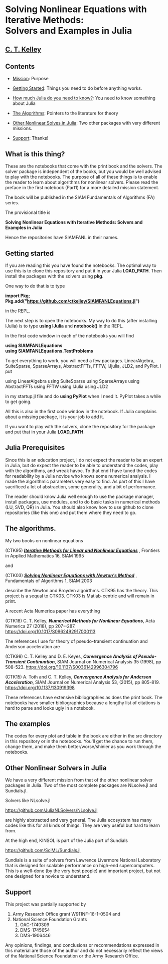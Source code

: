 # Solving Nonlinear Equations with Iterative Methods: <br> Solvers and Examples in Julia


## [C. T. Kelley](https://ctk.math.ncsu.edu)

## Contents

- [Mission](#What-is-this-thing): Purpose 

- [Getting Started](#Getting-Started): Things you need to do before anything works.

- [How much Julia do you need to know?](#Julia-Prerequisites): You need to know something about Julia

- [The Algorithms](#The-Algorithms): Pointers to the literature for theory

- [Other Nonlinear Solves in Julia](#Other-Nonlinear-Solvers-in-Julia): Two other packages with very different missions.

- [Support](#Support): Thanks!


## What is this thing?

These are the notebooks that come with the print book and the solvers. The solver
package is independent of the books, but you would be well advised to 
play with the notebooks. The purpose of all of these things is to enable
the reader to learn about algorithms for nonlinear solvers. Please read the preface in 
the first notebook (Part1) for a more detailed mission statement.

The book will be published in the SIAM Fundamentals of Algorithms (FA) series.

The provisional title is

**Solving Nonlinear Equations with Iterative Methods: Solvers and Examples in Julia**

Hence the repositories have SIAMFANL in their names.

## Getting started

If you are reading this you have found the notebooks. The optimal way to use this is
to clone this repository and put it in your Julia **LOAD_PATH**. Then install the packages with the solvers using **pkg**.

One way to do that is to type

**import Pkg; Pkg.add("https://github.com/ctkelley/SIAMFANLEquations.jl")**

in the REPL.

The next step is to open the notebooks. My way to do this (after installing IJulia) is to type **using IJulia** and  **notebook()** in the REPL. 

In the first code window in each of the notebooks you will find

**using SIAMFANLEquations**<br>
**using SIAMFANLEquations.TestProblems**


To get everything to work, you will need a few packages. LinearAlgebra, SuiteSparse, SparseArrays, AbstractFFTs, FFTW, IJjulia, JLD2, and PyPlot. I put 

using LinearAlgebra
using SuiteSparse
using SparseArrays
using AbstractFFTs
using FFTW
using IJulia
using JLD2

in my startup.jl file and do **using PyPlot** when I need it. PyPlot takes a while to get going.

All this is also in the first code window in the notebook. If Julia complains about a missing package, it is your job to add it.

If you want to play with the solvers, clone the repository for the package and put that in your Julia **LOAD_PATH**.

## Julia Prerequisites

Since this is an education project, I do not expect the reader to be an expert
in Julia, but do expect the reader to be able to understand the codes, 
play with the algorithms, and wreak havoc. To that end I have tuned the 
codes for readability by a Julia novice who knows some numerical analysis. I made the algorithmic parameters very easy to find. As part of this I have sacrificed a lot of abstraction, some generality, and a bit of performance.

The reader should know Julia well enough to use the package manager, install packages, use modules, and to do basic tasks in 
numerical methods (LU, SVD, QR) in Julia. You should also know how to use github to clone repositories (like this one) and put them where they need to go.

## The algorithms.

My two books on nonlinear equations

(CTK95) [***Iterative Methods for Linear and Nonlinear Equations***](https://my.siam.org/Store/Product/viewproduct/?ProductId=862) , Frontiers in Applied Mathematics 16,  SIAM 1995

and

(CTK03) [***Solving Nonlinear Equations with Newton's Method***](https://my.siam.org/Store/Product/viewproduct/?ProductId=841) , Fundamentals of Algorithms 1, SIAM 2003

describe the Newton and Broyden algoirthms. CTK95 has the theory. This project is a sequal to CTK03. CTK03 is Matlab-centric
and will remain in print.

A recent Acta Numerica paper has everything

(CTK18) C. T. Kelley, ***Numerical Methods for Nonlinear Equations***, Acta Numerica 27 (2018), pp 207--287. https://doi.org/10.1017/S0962492917000113

The references I use for theory of pseudo-transient continuation and Anderson acceleration are

(CTK98) C. T. Kelley and D. E. Keyes, ***Convergence Analysis of Pseudo-Transient Continuation***, SIAM Journal on Numerical Analysis 35 (1998), pp 508-523. https://doi.org/10.1137/S0036142996304796

(CTK15) A. Toth and C. T. Kelley, ***Convergence Analysis for Anderson Acceleration***, SIAM Journal on Numerical Analysis 53, (2015), pp 805-819. https://doi.org/10.1137/130919398

These references have extensive bibliographies as does the print book. The notebooks have smaller bibliographies because a lengthy list of citations is hard to parse and looks ugly in a notebook.

## The examples

The codes for every plot and table in the book are either in the src directory in this repository or in the notebooks. You'll get the chance to run them, change them, and make them better/worse/shinier as you work through the notebooks. 

## Other Nonlinear Solvers in Julia

We have a very different mission from that of the other nonlinear solver
packages in Julia. Two of the most complete packages are NLsolve.jl and Sundials.jl.

Solvers like NLsolve.jl

https://github.com/JuliaNLSolvers/NLsolve.jl

are highly abstracted and very general. The Julia ecosystem has many 
codes like this for all kinds of things. They are very useful but hard to learn from.

At the high end, KINSOL is part of the Julia port of Sundials

https://github.com/SciML/Sundials.jl

Sundials is a suite of solvers from Lawrence Livermore National 
Laboratory that is designed for scalable performance on high-end
supercomputers. This is a well-done (by the very best people) and important project, but not one designed
for a novice to understand.

## Support

This project was partially supported by
1. Army Research Office grant W911NF-16-1-0504 and
2. National Science Foundation Grants
   1. OAC-1740309
   2. DMS-1745654
   3. DMS-1906446
   
Any opinions, findings, and conclusions or
recommendations expressed in this material are those of the author and
do not necessarily reflect the views of the National
Science Foundation
or the Army Research Office.
